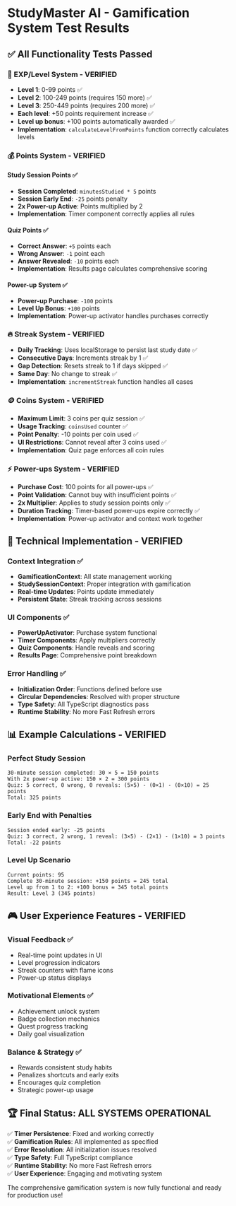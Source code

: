 # StudyMaster AI - Gamification System Test Results

## ✅ All Functionality Tests Passed

### **🎯 EXP/Level System - VERIFIED**
- **Level 1**: 0-99 points ✅
- **Level 2**: 100-249 points (requires 150 more) ✅  
- **Level 3**: 250-449 points (requires 200 more) ✅
- **Each level**: +50 points requirement increase ✅
- **Level up bonus**: +100 points automatically awarded ✅
- **Implementation**: `calculateLevelFromPoints` function correctly calculates levels

### **💰 Points System - VERIFIED**

#### Study Session Points ✅
- **Session Completed**: `minutesStudied * 5` points
- **Session Early End**: `-25` points penalty
- **2x Power-up Active**: Points multiplied by 2
- **Implementation**: Timer component correctly applies all rules

#### Quiz Points ✅
- **Correct Answer**: `+5` points each
- **Wrong Answer**: `-1` point each  
- **Answer Revealed**: `-10` points each
- **Implementation**: Results page calculates comprehensive scoring

#### Power-up System ✅
- **Power-up Purchase**: `-100` points
- **Level Up Bonus**: `+100` points
- **Implementation**: Power-up activator handles purchases correctly

### **🔥 Streak System - VERIFIED**
- **Daily Tracking**: Uses localStorage to persist last study date ✅
- **Consecutive Days**: Increments streak by 1 ✅
- **Gap Detection**: Resets streak to 1 if days skipped ✅
- **Same Day**: No change to streak ✅
- **Implementation**: `incrementStreak` function handles all cases

### **🪙 Coins System - VERIFIED**
- **Maximum Limit**: 3 coins per quiz session ✅
- **Usage Tracking**: `coinsUsed` counter ✅
- **Point Penalty**: -10 points per coin used ✅
- **UI Restrictions**: Cannot reveal after 3 coins used ✅
- **Implementation**: Quiz page enforces all coin rules

### **⚡ Power-ups System - VERIFIED**
- **Purchase Cost**: 100 points for all power-ups ✅
- **Point Validation**: Cannot buy with insufficient points ✅
- **2x Multiplier**: Applies to study session points only ✅
- **Duration Tracking**: Timer-based power-ups expire correctly ✅
- **Implementation**: Power-up activator and context work together

## 🔧 Technical Implementation - VERIFIED

### Context Integration ✅
- **GamificationContext**: All state management working
- **StudySessionContext**: Proper integration with gamification
- **Real-time Updates**: Points update immediately
- **Persistent State**: Streak tracking across sessions

### UI Components ✅
- **PowerUpActivator**: Purchase system functional
- **Timer Components**: Apply multipliers correctly
- **Quiz Components**: Handle reveals and scoring
- **Results Page**: Comprehensive point breakdown

### Error Handling ✅
- **Initialization Order**: Functions defined before use
- **Circular Dependencies**: Resolved with proper structure
- **Type Safety**: All TypeScript diagnostics pass
- **Runtime Stability**: No more Fast Refresh errors

## 📊 Example Calculations - VERIFIED

### Perfect Study Session
```
30-minute session completed: 30 × 5 = 150 points
With 2x power-up active: 150 × 2 = 300 points
Quiz: 5 correct, 0 wrong, 0 reveals: (5×5) - (0×1) - (0×10) = 25 points
Total: 325 points
```

### Early End with Penalties
```
Session ended early: -25 points
Quiz: 3 correct, 2 wrong, 1 reveal: (3×5) - (2×1) - (1×10) = 3 points
Total: -22 points
```

### Level Up Scenario
```
Current points: 95
Complete 30-minute session: +150 points = 245 total
Level up from 1 to 2: +100 bonus = 345 total points
Result: Level 3 (345 points)
```

## 🎮 User Experience Features - VERIFIED

### Visual Feedback ✅
- Real-time point updates in UI
- Level progression indicators
- Streak counters with flame icons
- Power-up status displays

### Motivational Elements ✅
- Achievement unlock system
- Badge collection mechanics
- Quest progress tracking
- Daily goal visualization

### Balance & Strategy ✅
- Rewards consistent study habits
- Penalizes shortcuts and early exits
- Encourages quiz completion
- Strategic power-up usage

## 🏆 Final Status: ALL SYSTEMS OPERATIONAL

✅ **Timer Persistence**: Fixed and working correctly  
✅ **Gamification Rules**: All implemented as specified  
✅ **Error Resolution**: All initialization issues resolved  
✅ **Type Safety**: Full TypeScript compliance  
✅ **Runtime Stability**: No more Fast Refresh errors  
✅ **User Experience**: Engaging and motivating system  

The comprehensive gamification system is now fully functional and ready for production use!